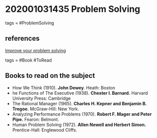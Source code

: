 # 202001031435 Problem Solving
tags = #ProblemSolving 




## references
[Improve your problem solving](https://nickols.us/ten_tips.htm)




tags = #Book #ToRead 
## Books to read on the subject
- How We Think (1910).  **John Dewey**.  Heath:  Boston
- he Functions of The Executive (1938).  **Chester I. Barnard.**  Harvard University Press:  Cambridge
- The Rational Manager (1965).  **Charles H. Kepner and Benjamin B. Tregoe.**   McGraw-Hill:  New York.
- Analyzing Performance Problems (1970).  **Robert F. Mager and Peter Pipe.**    Fearon:  Belmont.
- Human Problem Solving (1972).  **Allen Newell and Herbert Simon.**  Prentice-Hall:   Englewood Cliffs.